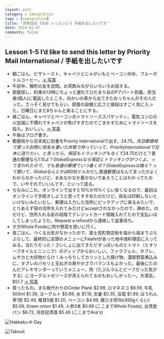 ```yaml
---
layout: post
category : immigration
tags : [immigration]
title: "浮草日記 7日め レッスン1-5 手紙を出したいです"
date: 2014-02-07
comments: false
---
```


## Lesson 1-5 I’d like to send this letter by Priority Mail International / 手紙を出したいです

* 朝ごはん、ピザトースト、キャベツとじゃがいもとベーコン炒め、ブルーボトルコーヒー。[-> 写真](http://instagram.com/p/kJL51nlDcP/) &nbsp; 
* 午前中、隣町の友を訪問。お茶飲みながらいろいろお話する。&nbsp; 
* 部屋探し、約束の13時にちょっと遅れてひだまり谷のPアパート到着。担当者(個人)に電話したところ、向かいの車から出てきたおっちゃんがその人だった。さっそく見せてもらい、部屋の設備と広さと値段はすごく気に入った。日曜日にまた8ちゃんと来ることにする。&nbsp;  
* 昼ごはん、キャベツとベーコンのトマトソーススパゲッティ。電気コンロの火加減に不慣れでキャベツが焦げすぎたのでごまかすためにトマトソースを投入。おいしい。[-> 写真](http://instagram.com/p/kJMBvsFDcV/)&nbsp;  
* 午後はブログ書き。&nbsp; 
* 郵便局から日本宛に封書をPriority Internationalで出す。$24.75。先日郵便局で買った封筒に宛名を書いた状態で持っていって、Priority Internationalで日本に送りたい、と言ったら、保証もトラッキングもなくて$24.75だけど？普通の郵便なら$1.15よ？Global Expressなら保証とトラッキングがつくよ、って言われたので、でも普通の郵便ていつ着くの？Global Expressは幾ら？って聞いて、Globalなんとかは$60何ドルかだし普通郵便はなんて言ったかよくわからなかったけど、まあなかなか着かないであろうことはわかってたので、いやそれでいいんです、といって送る。
* ちなみにこれ、オンラインで出すと10%か15%くらい安くなるので、最初はオンラインで手続きしようと思ってすすめたのだけど、宛名は印刷しないといけないみたいだし、郵便は入力した住所にピックアップに来るみたいで、とりあえず宿の住所を入れてみたけどacceptされなかったので、諦めた。のだけど、住所入れる前の段階でクレジットカード情報入れてたので支払いはしてしまったようだ。Request a refundから連絡して返事待ち。
* 夕方Whole Foodsに肉や野菜を買いに行く。
* 夜ごはん、つくる元気がなかったので、富士見町商店街を端から端までぶらぶらして、最終的に店頭のメニューにFalafelがあった地中海料理店に入ってみる。当たりだった！さいしょに出てきたピタっぽいものとトマト（とオリーブオイルとニンニク）のディップからおいしい。ファラフェル、タブレ、ムサカと大好物だらけ！みっちりしてカリッとした揚げ物、濃厚野菜煮込みに、タブレのパセリと玉ねぎの爽やかさでバランスもよかった。最後にたのんだアレキサンダーっていうメニュー、肉（たぶんラムとビーフだった気がする）にヨーグルトのソースが添えられてるのもおいしかったー。大満足。$51.7 [-> 写真](http://instagram.com/p/kJNITtlDdL/)
* 買ったもの。まな板代わりのCedar Plank $2.99, ロマネスコ $6.59, 牛乳500ml $1.39, ヨーグルト $0.89, 水 $1.19, 生姜 $0.35, 豆腐 $1.99, ほうれん草1把 $2.49, 椎茸5個 $1.20, ベーコン $4.99, 豚ひき肉1lb(450gくらい) $5.09, Green onion $1.49, 人参3本 $0.68 (ここまでWhole Foods), 台湾食パン $8.72, 月桂冠清酒 $5.49 (ここまでAva's)


![Hakkaku-A-Day](https://lh5.googleusercontent.com/-gLC1atZIsBk/UvccEdrKbTI/AAAAAAAB4Jw/7a10WGr42dg/w620-h465-no/P1150012.JPG)

![Tabouli](https://lh6.googleusercontent.com/-aNCCoJLLlv8/UvcMjif-B6I/AAAAAAAB35Q/GWqusoL1qAM/w620-h465-no/P1150003.JPG)